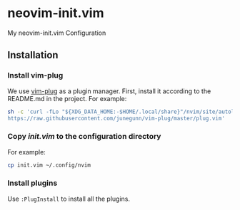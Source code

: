# neovim-init.vim
My neovim-init.vim Configuration

## Installation

### Install vim-plug
We use [vim-plug](https://github.com/junegunn/vim-plug) as a plugin manager. First, install it according to the README.md in the project.
For example:
```bash
sh -c 'curl -fLo "${XDG_DATA_HOME:-$HOME/.local/share}"/nvim/site/autoload/plug.vim --create-dirs \
https://raw.githubusercontent.com/junegunn/vim-plug/master/plug.vim'

```

### Copy *init.vim* to the configuration directory
For example:
```bash
cp init.vim ~/.config/nvim
```

### Install plugins
Use `:PlugInstall` to install all the plugins.
